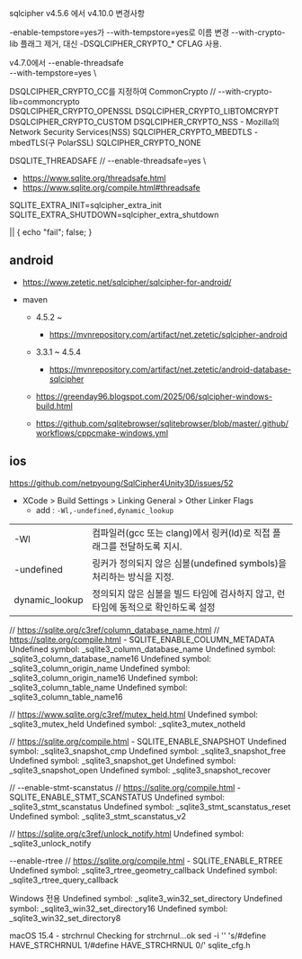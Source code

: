 sqlcipher v4.5.6 에서 v4.10.0 변경사항

-enable-tempstore=yes가 --with-tempstore=yes로 이름 변경
--with-crypto-lib 플래그 제거, 대신 -DSQLCIPHER_CRYPTO_* CFLAG 사용.


v4.7.0에서
--enable-threadsafe \
--with-tempstore=yes \


DSQLCIPHER_CRYPTO_CC를 지정하여 CommonCrypto // --with-crypto-lib=commoncrypto \
DSQLCIPHER_CRYPTO_OPENSSL
DSQLCIPHER_CRYPTO_LIBTOMCRYPT
DSQLCIPHER_CRYPTO_CUSTOM
DSQLCIPHER_CRYPTO_NSS - Mozilla의 Network Security Services(NSS)
SQLCIPHER_CRYPTO_MBEDTLS - mbedTLS(구 PolarSSL)
SQLCIPHER_CRYPTO_NONE


DSQLITE_THREADSAFE // --enable-threadsafe=yes \
- https://www.sqlite.org/threadsafe.html
- https://www.sqlite.org/compile.html#threadsafe

SQLITE_EXTRA_INIT=sqlcipher_extra_init
SQLITE_EXTRA_SHUTDOWN=sqlcipher_extra_shutdown


 || { echo "fail"; false; }
 
## android

- https://www.zetetic.net/sqlcipher/sqlcipher-for-android/

- maven
  - 4.5.2 ~ 
    - https://mvnrepository.com/artifact/net.zetetic/sqlcipher-android
  - 3.3.1 ~ 4.5.4
    - https://mvnrepository.com/artifact/net.zetetic/android-database-sqlcipher
  

  
  - https://greenday96.blogspot.com/2025/06/sqlcipher-windows-build.html
  - https://github.com/sqlitebrowser/sqlitebrowser/blob/master/.github/workflows/cppcmake-windows.yml

## ios

https://github.com/netpyoung/SqlCipher4Unity3D/issues/52

- XCode > Build Settings > Linking General > Other Linker Flags
  - add : `-Wl,-undefined,dynamic_lookup`

|                |                                                                                   |
| -------------- | --------------------------------------------------------------------------------- |
| -Wl            | 컴파일러(gcc 또는 clang)에서 링커(ld)로 직접 플래그를 전달하도록 지시.            |
| -undefined     | 링커가 정의되지 않은 심볼(undefined symbols)을 처리하는 방식을 지정.              |
| dynamic_lookup | 정의되지 않은 심볼을 빌드 타임에 검사하지 않고, 런타임에 동적으로 확인하도록 설정 |



// https://sqlite.org/c3ref/column_database_name.html
// https://sqlite.org/compile.html - SQLITE_ENABLE_COLUMN_METADATA
Undefined symbol: _sqlite3_column_database_name
Undefined symbol: _sqlite3_column_database_name16
Undefined symbol: _sqlite3_column_origin_name
Undefined symbol: _sqlite3_column_origin_name16
Undefined symbol: _sqlite3_column_table_name
Undefined symbol: _sqlite3_column_table_name16

// https://www.sqlite.org/c3ref/mutex_held.html
Undefined symbol: _sqlite3_mutex_held
Undefined symbol: _sqlite3_mutex_notheld


// https://sqlite.org/compile.html - SQLITE_ENABLE_SNAPSHOT
Undefined symbol: _sqlite3_snapshot_cmp
Undefined symbol: _sqlite3_snapshot_free
Undefined symbol: _sqlite3_snapshot_get
Undefined symbol: _sqlite3_snapshot_open
Undefined symbol: _sqlite3_snapshot_recover

// --enable-stmt-scanstatus
// https://sqlite.org/compile.html - SQLITE_ENABLE_STMT_SCANSTATUS
Undefined symbol: _sqlite3_stmt_scanstatus
Undefined symbol: _sqlite3_stmt_scanstatus_reset
Undefined symbol: _sqlite3_stmt_scanstatus_v2

// https://sqlite.org/c3ref/unlock_notify.html
Undefined symbol: _sqlite3_unlock_notify

--enable-rtree
// https://sqlite.org/compile.html - SQLITE_ENABLE_RTREE
Undefined symbol: _sqlite3_rtree_geometry_callback
Undefined symbol: _sqlite3_rtree_query_callback

Windows 전용
Undefined symbol: _sqlite3_win32_set_directory
Undefined symbol: _sqlite3_win32_set_directory16
Undefined symbol: _sqlite3_win32_set_directory8


macOS 15.4 - strchrnul
Checking for strchrnul...ok
sed -i '' 's/#define HAVE_STRCHRNUL 1/#define HAVE_STRCHRNUL 0/' sqlite_cfg.h
